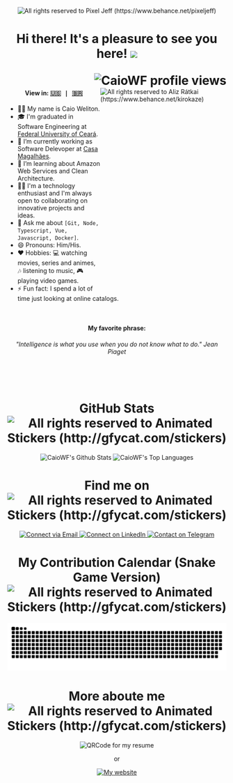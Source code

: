<p align="center">
  <img alt="All rights reserved to Pixel Jeff (https://www.behance.net/pixeljeff)" src="https://mir-s3-cdn-cf.behance.net/project_modules/1400_opt_1/22b22287602523.5dbd29081561d.gif" />
</p>

<h1 align="center">
  <p align="center">
    Hi there! It's a pleasure to see you here! <img src="https://raw.githubusercontent.com/iampavangandhi/iampavangandhi/master/gifs/Hi.gif" width="32px">
  </p>
  <img align="right" src="https://komarev.com/ghpvc/?username=CaioWF&color=blueviolet" alt="CaioWF profile views" />
  <!-- add to portugues &label=Número+de+visitantes-->
</h1>

<br/>

<img align="right" src="https://mir-s3-cdn-cf.behance.net/project_modules/disp/2d7dd6126487093.612e6d62bd8ee.gif" alt="All rights reserved to Aliz Rátkai (https://www.behance.net/kirokaze)" width="290" height="470" />

<div align="left">
  <h4 align="center">
    View in:
    <kbd>
      <a href="README.md" title="English">🇺🇸</a> | <a href="README_PT_BR.md" title="Brazilian Portuguese">🇧🇷</a>
    </kbd>
  </h4>
</div>

- 🙋‍♂️ My name is Caio Weliton.
- 🎓 I'm graduated in Software Engineering at <a href="https://www.ufc.br">Federal University of Ceará</a>.
- 🔭 I’m currently working as Software Delevoper at [Casa Magalhães](https://github.com/casamagalhaes).
- 🌱 I’m learning about Amazon Web Services and Clean Architecture.
- 👨‍💻 I'm a technology enthusiast and I'm always open to collaborating on innovative projects and ideas.
- 💬 Ask me about `[Git, Node, Typescript, Vue, Javascript, Docker]`.
- 😄 Pronouns: Him/His.
- ❤️ Hobbies: 💻 watching movies, series and animes, 🎶 listening to music, 🎮 playing video games.
- ⚡ Fun fact: I spend a lot of time just looking at online catalogs.

<br/>

<div align="left">
  <h4 align="center">My favorite phrase:</h4>
  
  <h6 align="center">
    <em>"Intelligence is what you use when you do not know what to do."</em> Jean Piaget
  </h6>
</div>

<br/>
<br/>

<h1 align="center">
  GitHub Stats <img align="center" alt="All rights reserved to Animated Stickers (http://gfycat.com/stickers)" src="https://thumbs.gfycat.com/ClearPartialDoctorfish.webp" width="32px">
</h1>

<div align="center">
  <img height="160em" alt="CaioWF's Github Stats" src="https://github-readme-stats.vercel.app/api?username=CaioWF&count_private=true&show_icons=true&theme=dracula&hide_border=true"/>
  <img height="160em" alt="CaioWF's Top Languages" src="https://github-readme-stats.vercel.app/api/top-langs/?username=CaioWF&hide=java,objective-c&hide_border=true&layout=compact&langs_count=6&theme=dracula"/>
</div>

<h1 align="center">
  Find me on <img align="center" alt="All rights reserved to Animated Stickers (http://gfycat.com/stickers)" src="https://thumbs.gfycat.com/BigheartedUnsungDormouse.webp" width="32px">
</h1>
<p align="center">
  <a href="mailto:contato.caioweliton@gmail.com">
    <img alt="Connect via Email" src="https://img.shields.io/badge/-contato.caioweliton@gmail.com-c14438?style=flat&logo=Gmail&logoColor=white" />
  </a>
  <a href="https://www.linkedin.com/in/caio-weliton">
    <img alt="Connect on LinkedIn" src="https://img.shields.io/badge/-Caio%20Weliton-0072b1?style=flat&logo=Linkedin&logoColor=white" />
  </a>
  <a href="https://t.me/caio_weliton">
    <img alt="Contact on Telegram" src="https://img.shields.io/badge/-@caio_weliton-0088CC?style=flat&logo=Telegram&logoColor=white" />
  </a>
</p>

<h1 align="center">
  My Contribution Calendar (Snake Game Version) <img align="center" alt="All rights reserved to Animated Stickers (http://gfycat.com/stickers)" src="https://thumbs.gfycat.com/PhonyPleasingDunnart.webp" width="48px">
</h1>

<p align="center">
  <img alt="Contribution animated" src="https://github.com/caiowf/caiowf/blob/output/github-contribution-grid-snake.svg" />
</p>

<h1 align="center">
  More aboute me <img align="center" alt="All rights reserved to Animated Stickers (http://gfycat.com/stickers)" src="https://thumbs.gfycat.com/AliveGrouchyAmericanrobin.webp" width="48px">
</h1>

<p align="center">
  <img alt="QRCode for my resume" src="https://i.imgur.com/BSNbgCy.png" />
</p>
<p align="center"> or </p>
<p align="center">
  <a href="https://www.caioweliton.me">
    <img alt="My website" src="https://img.shields.io/badge/my--resume-www.caioweliton.me-blue" />
  </a>
</p>

